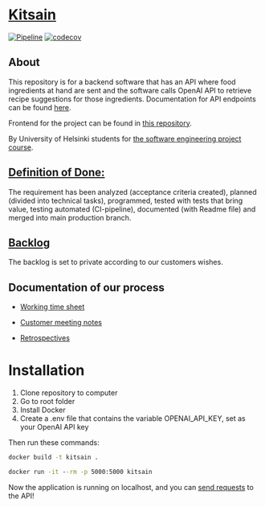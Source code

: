 # [Kitsain](https://github.com/ohtuprojektiryhma/kitsain)

[![Pipeline](https://github.com/ohtuprojektiryhma/kitsain/actions/workflows/main.yml/badge.svg)](https://github.com/ohtuprojektiryhma/kitsain/actions/workflows/main.yml)
[![codecov](https://codecov.io/gh/ohtuprojektiryhma/kitsain/graph/badge.svg?token=DD0OPAD9B2)](https://codecov.io/gh/ohtuprojektiryhma/kitsain)

## About
This repository is for a backend software that has an API where food ingredients at hand are sent and the software calls OpenAI API to retrieve recipe suggestions for those ingredients. Documentation for API endpoints can be found [here](./documentation/restapidocs.md).

Frontend for the project can be found in [this repository](https://github.com/ohtuprojektiryhma/Kitsain-Frontend-Spring2024).

By University of Helsinki students for [the software engineering project course](https://studies.helsinki.fi/kurssit/toteutus/otm-4dab3f07-4ba7-4ae1-a269-ee1e0817c66c/TKT20007/Ohjelmistoprojekti). 


## [Definition of Done:](https://github.com/ohtuprojektiryhma/kitsain/blob/main/documentation/dod.md)
The requirement has been analyzed (acceptance criteria created), planned (divided into technical tasks), programmed, tested with tests that bring value, testing automated (CI-pipeline), documented (with Readme file) and merged into main production branch.

## [Backlog](https://github.com/orgs/ohtuprojektiryhma/projects/1)

The backlog is set to private according to our customers wishes.

## Documentation of our process

- [Working time sheet](https://github.com/ohtuprojektiryhma/kitsain/wiki/Työaikakirjanpito)

- [Customer meeting notes](https://github.com/ohtuprojektiryhma/kitsain/wiki/Asiakastapaamisten-muistiinpanot)

- [Retrospectives](https://github.com/ohtuprojektiryhma/kitsain/wiki/Retrospektiivit)


# Installation

1. Clone repository to computer
2. Go to root folder
3. Install Docker
4. Create a .env file that contains the variable OPENAI_API_KEY, set as your OpenAI API key


Then run these commands:

```cmd
docker build -t kitsain .
```

```cmd
docker run -it --rm -p 5000:5000 kitsain
```

Now the application is running on localhost, and you can [send requests](./documentation/restapidocs.md) to the API!

